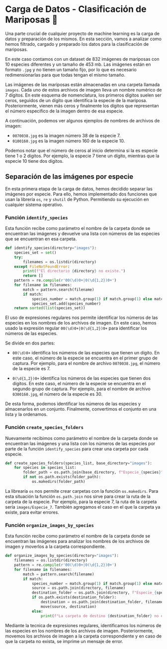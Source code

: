 # Carga de Datos - Clasificación de Mariposas 🦋 

Una parte crucial de cualquier proyecto de machine learning es la carga de datos y preparación de los mismos. En esta sección, vamos a analizar como hemos filtrado, cargado y preparado los datos para la clasificación de mariposas.

En este caso contamos con un dataset de 832 imágenes de mariposas con 10 especies diferentes y un tamaño de 453 mb. Las imágenes están en formato `.jpg` y no tienen un tamaño fijo, por lo que es necesario redimensionarlas para que todas tengan el mismo tamaño.

Las imágenes de las mariposas están almacenadas en una carpeta llamada `images`. Cada uno de estos archivos de imagen lleva un nombre numérico de 7 dígitos. En este esquema de nomenclatura, los primeros dígitos suelen ser ceros, seguidos de un dígito que identifica la especie de la mariposa. Posteriormente, vienen más ceros y finalmente los dígitos que representan el número específico de la imagen dentro de esa especie.

A continuación, podemos ver algunos ejemplos de nombres de archivos de imagen:

- `0070038.jpg` es la imagen número 38 de la especie 7.
- `0100160.jpg` es la imagen número 160 de la especie 10.

Podemos notar que el número de ceros al inicio determina si la es especie tiene 1 o 2 dígitos. Por ejemplo, la especie 7 tiene un dígito, mientras que la especie 10 tiene dos dígitos.

## Separación de las imágenes por especie

En esta primera etapa de la carga de datos, hemos decidido separar las imágenes por especie. Para ello, hemos implementado dos funciones que usan la librería `os`, `re` y `shutil` de Python. Permitiendo su ejecución en cualquier sistema operativo.

### Función `identify_species`

Esta función recibe como parámetro el nombre de la carpeta donde se encuentran las imágenes y devuelve una lista con números de las especies que se encuentran en esa carpeta.

```python
def identify_species(directory="images"):
    species_set = set()
    try:
        filenames = os.listdir(directory)
    except FileNotFoundError:
        print(f"El directorio {directory} no existe.")
        return []
    pattern = re.compile(r'00(\d)0+|0(\d{1,2})0+')
    for filename in filenames:
        match = pattern.search(filename)
        if match:
            species_number = match.group(1) if match.group(1) else match.group(2)
            species_set.add(species_number)
    return sorted(list(species_set))
```

El uso de expresiones regulares nos permite identificar los números de las especies en los nombres de los archivos de imagen. En este caso, hemos usado la expresión regular `00(\d)0+|0(\d{1,2})0+` para identificar los números de las especies. 

Se divide en dos partes:

- `00(\d)0+` identifica los números de las especies que tienen un dígito. En este caso, el número de la especie se encuentra en el primer grupo de captura. Por ejemplo, para el nombre de archivo `0070038.jpg`, el número de la especie es 7.

- `0(\d{1,2})0+` identifica los números de las especies que tienen dos dígitos. En este caso, el número de la especie se encuentra en el segundo grupo de captura. Por ejemplo, para el nombre de archivo `0300160.jpg`, el número de la especie es 30.

De esta forma, podemos identificar los números de las especies y almacenarlos en un conjunto. Finalmente, convertimos el conjunto en una lista y la ordenamos.

### Función `create_species_folders`

Nuevamente recibimos como parámetro el nombre de la carpeta donde se encuentran las imágenes y una lista con los números de las especies por parte de la función `identify_species` para crear una carpeta por cada especie.

```python
def create_species_folders(species_list, base_directory="images"):
    for species in species_list:
        folder_path = os.path.join(base_directory, f"Especie_{species}")
        if not os.path.exists(folder_path):
            os.makedirs(folder_path)
```

La librearía `os` nos permite crear carpetas con la función `os.makedirs`. Para esta situación la función `os.path.join` nos sirve para crear la ruta de la carpeta de la especie. Por ejemplo, para la especie 7, la ruta de la carpeta sería `images/Especie_7`. También agregamos el caso en el que la carpeta ya existe, para evitar errores.

### Función `organize_images_by_species`

Esta función recibe como parámetro el nombre de la carpeta donde se encuentran las imágenes para analizar los nombres de los archivos de imagen y moverlos a la carpeta correspondiente.

```python
def organize_images_by_species(directory="images"):
    filenames = os.listdir(directory)
    pattern = re.compile(r'00(\d)0+|0(\d{1,2})0+')
    for filename in filenames:
        match = pattern.search(filename)
        if match:
            species_number = match.group(1) if match.group(1) else match.group(2)
            source = os.path.join(directory, filename)
            destination_folder = os.path.join(directory, f"Especie_{species_number}")
            if os.path.exists(destination_folder):
                destination = os.path.join(destination_folder, filename)
                move(source, destination)
            else:
                print(f"La carpeta de destino {destination_folder} no existe.")
```

Mediante la tecnica de expresiones regulares, identificamos los números de las especies en los nombres de los archivos de imagen. Posteriormente, movemos los archivos de imagen a la carpeta correspondiente y en caso de que la carpeta no exista, se imprime un mensaje de error.